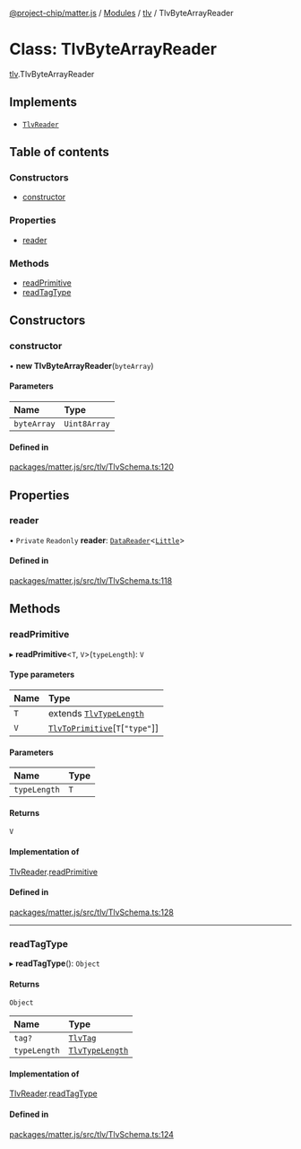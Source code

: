 [@project-chip/matter.js](../README.md) / [Modules](../modules.md) / [tlv](../modules/tlv.md) / TlvByteArrayReader

# Class: TlvByteArrayReader

[tlv](../modules/tlv.md).TlvByteArrayReader

## Implements

- [`TlvReader`](../interfaces/tlv.TlvReader.md)

## Table of contents

### Constructors

- [constructor](tlv.TlvByteArrayReader.md#constructor)

### Properties

- [reader](tlv.TlvByteArrayReader.md#reader)

### Methods

- [readPrimitive](tlv.TlvByteArrayReader.md#readprimitive)
- [readTagType](tlv.TlvByteArrayReader.md#readtagtype)

## Constructors

### constructor

• **new TlvByteArrayReader**(`byteArray`)

#### Parameters

| Name | Type |
| :------ | :------ |
| `byteArray` | `Uint8Array` |

#### Defined in

[packages/matter.js/src/tlv/TlvSchema.ts:120](https://github.com/project-chip/matter.js/blob/5bdbf8d/packages/matter.js/src/tlv/TlvSchema.ts#L120)

## Properties

### reader

• `Private` `Readonly` **reader**: [`DataReader`](util.DataReader.md)<[`Little`](../enums/util.Endian.md#little)\>

#### Defined in

[packages/matter.js/src/tlv/TlvSchema.ts:118](https://github.com/project-chip/matter.js/blob/5bdbf8d/packages/matter.js/src/tlv/TlvSchema.ts#L118)

## Methods

### readPrimitive

▸ **readPrimitive**<`T`, `V`\>(`typeLength`): `V`

#### Type parameters

| Name | Type |
| :------ | :------ |
| `T` | extends [`TlvTypeLength`](../modules/tlv.md#tlvtypelength) |
| `V` | [`TlvToPrimitive`](../modules/tlv.md#tlvtoprimitive)[`T`[``"type"``]] |

#### Parameters

| Name | Type |
| :------ | :------ |
| `typeLength` | `T` |

#### Returns

`V`

#### Implementation of

[TlvReader](../interfaces/tlv.TlvReader.md).[readPrimitive](../interfaces/tlv.TlvReader.md#readprimitive)

#### Defined in

[packages/matter.js/src/tlv/TlvSchema.ts:128](https://github.com/project-chip/matter.js/blob/5bdbf8d/packages/matter.js/src/tlv/TlvSchema.ts#L128)

___

### readTagType

▸ **readTagType**(): `Object`

#### Returns

`Object`

| Name | Type |
| :------ | :------ |
| `tag?` | [`TlvTag`](../modules/tlv.md#tlvtag) |
| `typeLength` | [`TlvTypeLength`](../modules/tlv.md#tlvtypelength) |

#### Implementation of

[TlvReader](../interfaces/tlv.TlvReader.md).[readTagType](../interfaces/tlv.TlvReader.md#readtagtype)

#### Defined in

[packages/matter.js/src/tlv/TlvSchema.ts:124](https://github.com/project-chip/matter.js/blob/5bdbf8d/packages/matter.js/src/tlv/TlvSchema.ts#L124)
